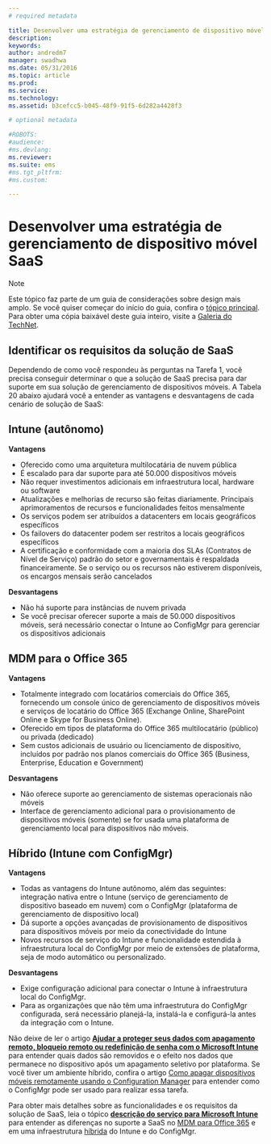 ```yaml
---
# required metadata

title: Desenvolver uma estratégia de gerenciamento de dispositivo móvel SaaS
description:
keywords:
author: andredm7
manager: swadhwa
ms.date: 05/31/2016
ms.topic: article
ms.prod:
ms.service:
ms.technology:
ms.assetid: b3cefcc5-b045-48f9-91f5-6d282a4428f3

# optional metadata

#ROBOTS:
#audience:
#ms.devlang:
ms.reviewer: 
ms.suite: ems
#ms.tgt_pltfrm:
#ms.custom:

---
```


# Desenvolver uma estratégia de gerenciamento de dispositivo móvel SaaS

>[!NOTE]
>Este tópico faz parte de um guia de considerações sobre design mais amplo. Se você quiser começar do início do guia, confira o [tópico principal](mdm-design-considerations-guide.md). Para obter uma cópia baixável deste guia inteiro, visite a [Galeria do TechNet](https://gallery.technet.microsoft.com/Mobile-Device-Management-7d401582).

## Identificar os requisitos da solução de SaaS

Dependendo de como você respondeu às perguntas na Tarefa 1, você precisa conseguir determinar o que a solução de SaaS precisa para dar suporte em sua solução de gerenciamento de dispositivos móveis. A Tabela 20 abaixo ajudará você a entender as vantagens e desvantagens de cada cenário de solução de SaaS:

## Intune (autônomo)

**Vantagens**

- Oferecido como uma arquitetura multilocatária de nuvem pública
- É escalado para dar suporte para até 50.000 dispositivos móveis
- Não requer investimentos adicionais em infraestrutura local, hardware ou software
- Atualizações e melhorias de recurso são feitas diariamente. Principais aprimoramentos de recursos e funcionalidades feitos mensalmente
- Os serviços podem ser atribuídos a datacenters em locais geográficos específicos
- Os failovers do datacenter podem ser restritos a locais geográficos específicos
- A certificação e conformidade com a maioria dos SLAs (Contratos de Nível de Serviço) padrão do setor e governamentais é respaldada financeiramente. Se o serviço ou os recursos não estiverem disponíveis, os encargos mensais serão cancelados

**Desvantagens**

- Não há suporte para instâncias de nuvem privada
- Se você precisar oferecer suporte a mais de 50.000 dispositivos móveis, será necessário conectar o Intune ao ConfigMgr para gerenciar os dispositivos adicionais

## MDM para o Office 365

**Vantagens**

- Totalmente integrado com locatários comerciais do Office 365, fornecendo um console único de gerenciamento de dispositivos móveis e serviços de locatário do Office 365 (Exchange Online, SharePoint Online e Skype for Business Online).
- Oferecido em tipos de plataforma do Office 365 multilocatário (público) ou privada (dedicado)
- Sem custos adicionais de usuário ou licenciamento de dispositivo, incluídos por padrão nos planos comerciais do Office 365 (Business, Enterprise, Education e Government)

**Desvantagens**

- Não oferece suporte ao gerenciamento de sistemas operacionais não móveis
- Interface de gerenciamento adicional para o provisionamento de dispositivos móveis (somente) se for usada uma plataforma de gerenciamento local para dispositivos não móveis.

## Híbrido (Intune com ConfigMgr)

**Vantagens**

- Todas as vantagens do Intune autônomo, além das seguintes: integração nativa entre o Intune (serviço de gerenciamento de dispositivo baseado em nuvem) com o ConfigMgr (plataforma de gerenciamento de dispositivo local)
- Dá suporte a opções avançadas de provisionamento de dispositivos para dispositivos móveis por meio da conectividade do Intune
- Novos recursos de serviço do Intune e funcionalidade estendida à infraestrutura local do ConfigMgr por meio de extensões de plataforma, seja de modo automático ou personalizado.

**Desvantagens**

- Exige configuração adicional para conectar o Intune à infraestrutura local do ConfigMgr.
- Para as organizações que não têm uma infraestrutura do ConfigMgr configurada, será necessário planejá-la, instalá-la e configurá-la antes da integração com o Intune.

Não deixe de ler o artigo **[Ajudar a proteger seus dados com apagamento remoto, bloqueio remoto ou redefinição de senha com o Microsoft Intune](https://technet.microsoft.com/library/jj676679.aspx)** para entender quais dados são removidos e o efeito nos dados que permanece no dispositivo após um apagamento seletivo por plataforma. Se você tiver um ambiente híbrido, confira o artigo [Como apagar dispositivos móveis remotamente usando o Configuration Manager](https://technet.microsoft.com/library/dn956981.aspx) para entender como o ConfigMgr pode ser usado para realizar essa tarefa.

Para obter mais detalhes sobre as funcionalidades e os requisitos da solução de SaaS, leia o tópico **[descrição do serviço para Microsoft Intune](https://technet.microsoft.com/library/dn600286.aspx)** para entender as diferenças no suporte a SaaS no [MDM para Office 365](https://technet.microsoft.com/library/faa7d8e5-645d-4d59-839c-c8d4c1869e4a(v=technet.10).aspx) e em uma infraestrutura [híbrida](https://technet.microsoft.com/library/jj884158.aspx) do Intune e do ConfigMgr.

<!--HONumber=Jun16_HO1-->



